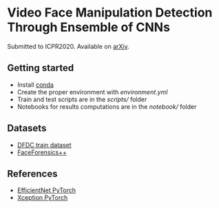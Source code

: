 # Video Face Manipulation Detection Through Ensemble of CNNs
Submitted to ICPR2020. Available on [arXiv](https://arxiv.org/abs/2004.07676).

## Getting started
- Install [conda](https://docs.conda.io/en/latest/miniconda.html)
- Create the proper environment with *environment.yml*
- Train and test scripts are in the *scripts/* folder
- Notebooks for results computations are in the *notebook/* folder

## Datasets
- [DFDC train dataset](https://www.kaggle.com/c/deepfake-detection-challenge/data)
- [FaceForensics++](https://github.com/ondyari/FaceForensics/blob/master/dataset/README.md)

## References
- [EfficientNet PyTorch](https://github.com/lukemelas/EfficientNet-PyTorch)
- [Xception PyTorch](https://github.com/tstandley/Xception-PyTorch)
